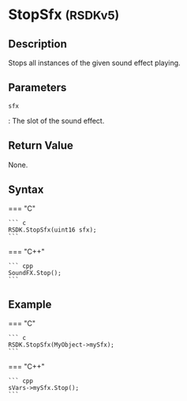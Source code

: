 # StopSfx <small>(RSDKv5)</small>

## Description
Stops all instances of the given sound effect playing.

## Parameters
`sfx`

:   The slot of the sound effect.

## Return Value
None.

## Syntax
=== "C"

	``` c
	RSDK.StopSfx(uint16 sfx);
	```

=== "C++"

	``` cpp
	SoundFX.Stop();
	```

## Example
=== "C"

	``` c
	RSDK.StopSfx(MyObject->mySfx);
	```

=== "C++"

	``` cpp
	sVars->mySfx.Stop();
	```